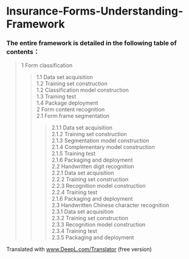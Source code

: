 # Insurance-Forms-Understanding-Framework

### The entire framework is detailed in the following table of contents：

> 1 Form classification  
>> 1.1 Data set acquisition  
>> 1.2 Training set construction  
>> 1.2 Classification model construction  
>> 1.3 Training test  
>> 1.4 Package deployment  
> 2 Form content recognition  
>> 2.1 Form frame segmentation  
>>> 2.1.1 Data set acquisition  
>>> 2.1.2 Training set construction  
>>> 2.1.3 Segmentation model construction  
>>> 2.1.4 Complementary model construction  
>>> 2.1.5 Training test  
>>> 2.1.6 Packaging and deployment  
>> 2.2 Handwritten digit recognition  
>>> 2.2.1 Data set acquisition  
>>> 2.2.2 Training set construction  
>>> 2.2.3 Recognition model construction  
>>> 2.2.4 Training test  
>>> 2.1.6 Packaging and deployment  
>> 2.3 Handwritten Chinese character recognition  
>>> 2.3.1 Data set acquisition  
>>> 2.3.2 Training set construction  
>>> 2.3.3 Recognition model construction  
>>> 2.3.4 Training test  
>>> 2.3.5 Packaging and deployment  

Translated with www.DeepL.com/Translator (free version)
